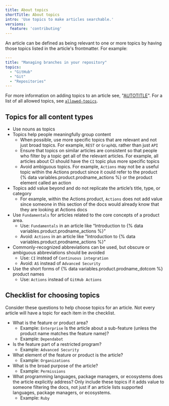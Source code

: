 ```yaml
---
title: About topics
shortTitle: About topics
intro: 'Use topics to make articles searchable.'
versions:
  feature: 'contributing'
---
```


An article can be defined as being relevant to one or more topics by having those topics listed in the article's frontmatter. For example:

```yaml
---
title: "Managing branches in your repository"
topics:
  - "GitHub"
  - "Git"
  - "Repositories"
---
```

For more information on adding topics to an article see, "[AUTOTITLE](/contributing/writing-for-github-docs/using-yaml-frontmatter#topics)". For a list of all allowed topics, see [`allowed-topics`](https://github.com/github/docs/blob/main/data/allowed-topics.js).

## Topics for all content types

* Use nouns as topics
* Topics help people meaningfully group content
  * When possible, use more specific topics that are relevant and not just broad topics. For example, `REST` or `GraphQL` rather than just `API`
  * Ensure that topics on similar articles are consistent so that people who filter by a topic get all of the relevant articles. For example, all articles about CI should have the `CI` topic plus more specific topics
  * Avoid ambiguous topics. For example, `Actions` may not be a useful topic within the Actions product since it could refer to the product {% data variables.product.prodname_actions %} or the product element called an action
* Topics add value beyond and do not replicate the article’s title, type, or category
  * For example, within the Actions product, `Actions` does not add value since someone in this section of the docs would already know that they are looking at Actions docs
* Use `Fundamentals` for articles related to the core concepts of a product area.
  * Use: `Fundamentals` in an article like “Introduction to {% data variables.product.prodname_actions %}”
  * Avoid: `Actions` in an article like "Introduction to {% data variables.product.prodname_actions %}"
* Commonly-recognized abbreviations can be used, but obscure or ambiguous abbreviations should be avoided
  * Use: `CI` instead of `Continuous integration`
  * Avoid: `AS` instead of `Advanced Security`
* Use the short forms of {% data variables.product.prodname_dotcom %} product names
  * Use: `Actions` instead of `GitHub Actions`

## Checklist for choosing topics

Consider these questions to help choose topics for an article. Not every article will have a topic for each item in the checklist.

* What is the feature or product area?
  * Example: `Enterprise`
   Is the article about a sub-feature (unless the product name matches the feature name)?
  * Example: `Dependabot`
* Is the feature part of a restricted program?
  * Example: `Advanced Security`
* What element of the feature or product is the article?
  * Example: `Organizations`
* What is the broad purpose of the article?
  * Example: `Permissions`
* What programming languages, package managers, or ecosystems does the article explicitly address? Only include these topics if it adds value to someone filtering the docs, not just if an article lists supported languages, package managers, or ecosystems.
  * Example: `Ruby`
